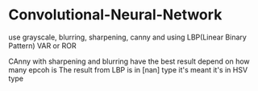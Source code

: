 # Convolutional-Neural-Network
use grayscale, blurring, sharpening, canny and using LBP(Linear Binary Pattern) VAR or ROR

CAnny with sharpening and blurring have the best result depend on how many epcoh is
The result from LBP is in [nan] type it's meant it's in HSV type
